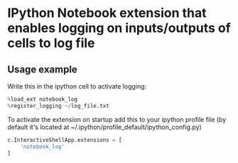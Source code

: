 # IPython Notebook extension that enables logging on inputs/outputs of cells to log file

## Usage example

Write this in the ipython cell to activate logging:
```python
%load_ext notebook_log
%register_logging ~/log_file.txt
```

To activate the extension on startup add this to your ipython profile file
(by default it's located at ~/.ipython/profile_default/ipython_config.py)

```python
c.InteractiveShellApp.extensions = [
    'notebook_log'
]
```
